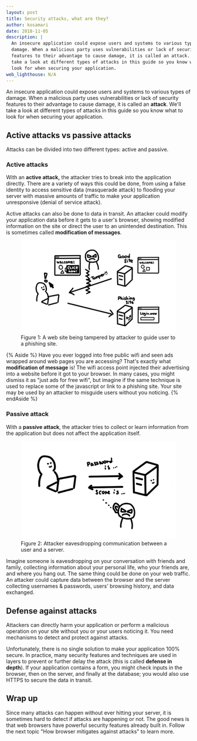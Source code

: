 ```yaml
---
layout: post
title: Security attacks, what are they?
author: kosamari
date: 2018-11-05
description: |
  An insecure application could expose users and systems to various types of
  damage. When a malicious party uses vulnerabilities or lack of security
  features to their advantage to cause damage, it is called an attack. We'll
  take a look at different types of attacks in this guide so you know what to
  look for when securing your application.
web_lighthouse: N/A
---
```


An insecure application could expose users and systems to various types of
damage. When a malicious party uses vulnerabilities or lack of security features
to their advantage to cause damage, it is called an **attack**. We'll take a
look at different types of attacks in this guide so you know what to look for
when securing your application.

## Active attacks vs passive attacks

Attacks can be divided into two different types: active and passive.

### Active attacks

With an **active attack,** the attacker tries to break into the application
directly. There are a variety of ways this could be done, from using a false
identity to access sensitive data (masquerade attack) to flooding your server
with massive amounts of traffic to make your application unresponsive (denial of
service attack). 

Active attacks can also be done to data in transit. An attacker could modify
your application data before it gets to a user's browser, showing modified
information on the site or direct the user to an unintended destination. This is
sometimes called **modification of messages**.

<figure class="w-figure">
  <img src="./modification.png" alt="modification of message">
  <figcaption class="w-figcaption">
    Figure 1: A web site being tampered by attacker to guide user to a phishing site.
  </figcaption>
</figure>

{% Aside %}
Have you ever logged into free public wifi and seen ads wrapped around web pages
you are accessing? That's exactly what **modification of message** is! The wifi
access point injected their advertising into a website before it got to your
browser. In many cases, you might dismiss it as "just ads for free wifi", but
imagine if the same technique is used to replace some of the javascript or link
to a phishing site. Your site may be used by an attacker to misguide users
without you noticing.
{% endAside %}

### Passive attack

With a **passive attack**, the attacker tries to collect or learn information
from the application but does not affect the application itself.

<figure class="w-figure w-figure--inline-right">
  <img src="./passiveattack.png" alt="passive attack">
  <figcaption class="w-figcaption">
    Figure 2: Attacker eavesdropping communication between a user and a server.
  </figcaption>
</figure>

Imagine someone is eavesdropping on your conversation with friends and family,
collecting information about your personal life, who your friends are, and where
you hang out. The same thing could be done on your web traffic. An attacker
could capture data between the browser and the server collecting usernames &
passwords, users' browsing history, and data exchanged. 

<div class="clearfix"></div>

## Defense against attacks

Attackers can directly harm your application or perform a malicious operation on
your site without you or your users noticing it. You need mechanisms to detect
and protect against attacks.

Unfortunately, there is no single solution to make your application 100% secure.
In practice, many security features and techniques are used in layers to prevent
or further delay the attack (this is called **defense in depth**). If your
application contains a form, you might check inputs in the browser, then on the
server, and finally at the database; you would also use HTTPS to secure the data
in transit.

## Wrap up

Since many attacks can happen without ever hitting your server, it is sometimes
hard to detect if attacks are happening or not. The good news is that web
browsers have powerful security features already built in. Follow the next topic
"How browser mitigates against attacks" to learn more.
